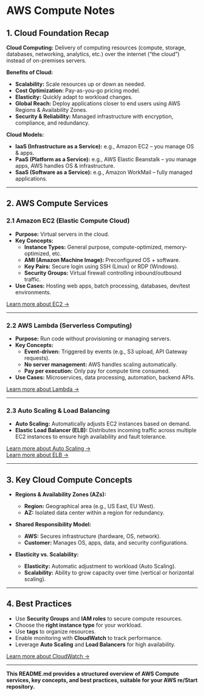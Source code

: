 # AWS Compute Notes

## 1. Cloud Foundation Recap

**Cloud Computing:** Delivery of computing resources (compute, storage, databases, networking, analytics, etc.) over the internet (“the cloud”) instead of on-premises servers.

**Benefits of Cloud:**
- **Scalability:** Scale resources up or down as needed.
- **Cost Optimization:** Pay-as-you-go pricing model.
- **Elasticity:** Quickly adapt to workload changes.
- **Global Reach:** Deploy applications closer to end users using AWS Regions & Availability Zones.
- **Security & Reliability:** Managed infrastructure with encryption, compliance, and redundancy.

**Cloud Models:**
- **IaaS (Infrastructure as a Service):** e.g., Amazon EC2 – you manage OS & apps.
- **PaaS (Platform as a Service):** e.g., AWS Elastic Beanstalk – you manage apps, AWS handles OS & infrastructure.
- **SaaS (Software as a Service):** e.g., Amazon WorkMail – fully managed applications.

---

## 2. AWS Compute Services

### 2.1 Amazon EC2 (Elastic Compute Cloud)
- **Purpose:** Virtual servers in the cloud.
- **Key Concepts:**
  - **Instance Types:** General purpose, compute-optimized, memory-optimized, etc.
  - **AMI (Amazon Machine Image):** Preconfigured OS + software.
  - **Key Pairs:** Secure login using SSH (Linux) or RDP (Windows).
  - **Security Groups:** Virtual firewall controlling inbound/outbound traffic.
- **Use Cases:** Hosting web apps, batch processing, databases, dev/test environments.

[Learn more about EC2 →](https://aws.amazon.com/ec2/)

---

### 2.2 AWS Lambda (Serverless Computing)
- **Purpose:** Run code without provisioning or managing servers.
- **Key Concepts:**
  - **Event-driven:** Triggered by events (e.g., S3 upload, API Gateway requests).
  - **No server management:** AWS handles scaling automatically.
  - **Pay per execution:** Only pay for compute time consumed.
- **Use Cases:** Microservices, data processing, automation, backend APIs.

[Learn more about Lambda →](https://aws.amazon.com/lambda/)

---

### 2.3 Auto Scaling & Load Balancing
- **Auto Scaling:** Automatically adjusts EC2 instances based on demand.  
- **Elastic Load Balancer (ELB):** Distributes incoming traffic across multiple EC2 instances to ensure high availability and fault tolerance.  

[Learn more about Auto Scaling →](https://aws.amazon.com/autoscaling/)  
[Learn more about ELB →](https://aws.amazon.com/elasticloadbalancing/)

---

## 3. Key Cloud Compute Concepts

- **Regions & Availability Zones (AZs):**
  - **Region:** Geographical area (e.g., US East, EU West).  
  - **AZ:** Isolated data center within a region for redundancy.

- **Shared Responsibility Model:**
  - **AWS:** Secures infrastructure (hardware, OS, network).  
  - **Customer:** Manages OS, apps, data, and security configurations.

- **Elasticity vs. Scalability:**
  - **Elasticity:** Automatic adjustment to workload (Auto Scaling).  
  - **Scalability:** Ability to grow capacity over time (vertical or horizontal scaling).

---

## 4. Best Practices

- Use **Security Groups** and **IAM roles** to secure compute resources.  
- Choose the **right instance type** for your workload.  
- Use **tags** to organize resources.  
- Enable monitoring with **CloudWatch** to track performance.  
- Leverage **Auto Scaling** and **Load Balancers** for high availability.  

[Learn more about CloudWatch →](https://aws.amazon.com/cloudwatch/)

---

**This README.md provides a structured overview of AWS Compute services, key concepts, and best practices, suitable for your AWS re/Start repository.**





